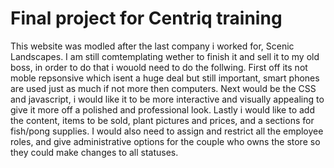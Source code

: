 # Final project for Centriq training
This website was modled after the last company i worked for, Scenic Landscapes. I am still comtemplating wether to finish it and sell it to my old boss, in order to do that i wouold need to do the follwing.
First off its not moble repsonsive which isent a huge deal but still important, smart phones are used just as much if not more then computers.
Next would be the CSS and javascript, i would like it to be more interactive and visually appealing to give it  more off a polished and professional look.
Lastly i would like to add the content, items to be sold, plant pictures and prices, and a sections for fish/pong supplies.
I would also need to assign and restrict all the employee roles, and give administrative options for the couple who owns the store so they could make changes to all statuses.
